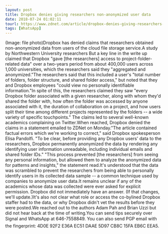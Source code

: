 ```yaml
---
layout: post
title: Dropbox denies giving researchers non-anonymized user data
date: 2018-07-24 01:02:11
tourl: https://www.zdnet.com/article/dropbox-denies-giving-researchers-non-anonymized-user-data/
tags: [WhatsApp]
---
```

(Image: file photo)Dropbox has denied claims that researchers obtained non-anonymized data from users of the cloud file storage service.A study by Northwestern University researchers But a key line in the write up claimed that Dropbox "gave [the researchers] access to project-folder-related data" over a two-years period from about 400,000 users across 1,000 universities, which the researchers said they "aggregated and anonymized."The researchers said that this included a user's "total number of folders, folder structure, and shared folder access," but noted that they and Dropbox employees "could view no personally identifiable information."In spite of this, the researchers claimed they saw "every Dropbox folder associated with a given researcher, along with whom they'd shared the folder with, how often the folder was accessed by anyone associated with it, the duration of collaboration on a project, and how users split their time among different projects represented by the folders -- a wide variety of specific touchpoints." The claims led to several well-known academics complaining on Twitter.When reached, Dropbox denied the claims in a statement emailed to ZDNet on Monday."The article contained factual errors which we're working to correct," said Dropbox spokesperson Elisa Pandolfi. "To be clear, before providing any Dropbox users' data to the researchers, Dropbox permanently anonymized the data by rendering any identifying user information unreadable, including individual emails and shared folder IDs." "This process prevented [the researchers] from seeing any personal information, but allowed them to analyze the anonymized data for patterns and insights," the statement read.It's understood that the data was scrambled to prevent the researchers from being able to personally identify users in its collected data sample -- a common technique used by companies to anonymize user data.It remains unclear if any of the academics whose data was collected were ever asked for explicit permission. Dropbox did not immediately have an answer. (If that changes, we'll update.)It's also not clear what role or access the co-bylined Dropbox staffer had to the data, or why Dropbox didn't vet the results before they were posted.We reached out to the authors Adam Pah and Brian Uzzi but did not hear back at the time of writing.You can send tips securely over Signal and WhatsApp at 646-7558849. You can also send PGP email with the fingerprint: 4D0E 92F2 E36A EC51 DAAE 5D97 CB8C 15FA EB6C EEA5.